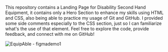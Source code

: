 This repository contains a Landing Page for Disability Second Hand Equipment, it contains only a Hero Section to enhance my skills using HTML and CSS, also being able to practice my usage of Git and GitHub. 
I provided some side comments especially to the CSS section, just so I can familiarize what's the use of that element.
Feel free to explore the code, provide feedback, and connect with me on GitHub!

![EquipAble - figmademo1](https://github.com/crstn-a/EquipAble/assets/137965349/a606090d-4547-42b6-8b40-74f2be071da6)
